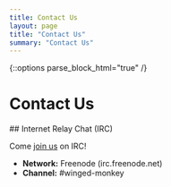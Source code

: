 ```yaml
---
title: Contact Us
layout: page
title: "Contact Us"
summary: "Contact Us"
---
```

{::options parse_block_html="true" /}

Contact Us
==========

<div class="section-grouping">
## Internet Relay Chat (IRC)

Come [join us](irc://irc.freenode.net/winged-monkey) on IRC!

* **Network:** Freenode (irc.freenode.net)
* **Channel:**  #winged-monkey
</div>


